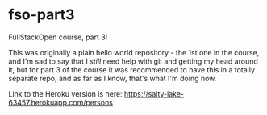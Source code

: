 # fso-part3
FullStackOpen course, part 3!

This was originally a plain hello world repository - the 1st one in the course, and
I'm sad to say that I *still* need help with git and getting my head around it, but
for part 3 of the course it was recommended to have this in a totally separate repo,
and as far as I know, that's what I'm doing now.

Link to the Heroku version is here: https://salty-lake-63457.herokuapp.com/persons
